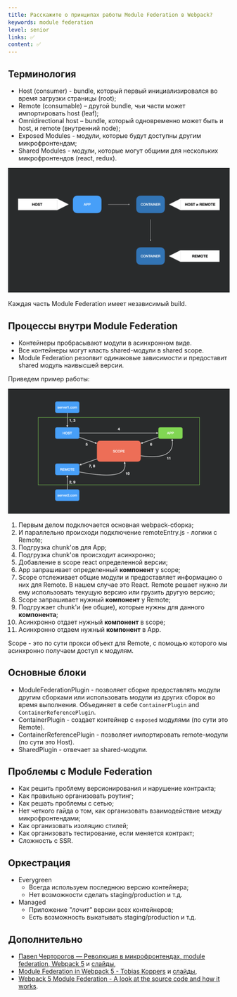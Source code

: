 ```yaml
---
title: Расскажите о принципах работы Module Federation в Webpack?
keywords: module federation
level: senior
links: ✅
content: ✅
---
```


## Терминология

- Host (consumer) - bundle, который первый инициализировался во время загрузки страницы (root);
- Remote (consumable) – другой bundle, чьи части может импортировать host (leaf);
- Omnidirectional host – bundle, который одновременно может быть и host, и remote (внутренний node);
- Exposed Modules - модули, которые будут доступны другим микрофронтендам;
- Shared Modules - модули, которые могут общими для нескольких микрофронтендов (react, redux).

![host-remote](img/host-remote.png)

Каждая часть Module Federation имеет независимый build.

## Процессы внутри Module Federation 

- Контейнеры пробрасывают модули в асинхронном виде. 
- Все контейнеры могут класть shared-модули в shared scope. 
- Module Federation резолвит одинаковые зависимости и предоставит shared модуль наивысшей версии.

Приведем пример работы:

![mfe-process](img/mfe-process.png)

1. Первым делом подключается основная webpack-сборка;
2. И параллельно происходи подключение remoteEntry.js - логики с Remote;
3. Подгрузка chunk'ов для App;
4. Подгрузка chunk'ов происходит асинхронно;
5. Добавление в scope react определенной версии;
6. App запрашивает определенный **компонент** у scope;
7. Scope отслеживает общие модули и предоставляет информацию о них для Remote. В нашем случае это React. Remote решает нужно ли ему использовать текущую версию или грузить другую версию;
8. Scope запрашивает нужный **компонент** у Remote; 
9. Подгружает chunk'и (не общие), которые нужны для данного **компонента**; 
10. Асинхронно отдает нужный **компонент** в scope;
11. Асинхронно отдаем нужный **компонент** в App.
   
Scope - это по сути прокси объект для Remote, с помощью которого мы асинхронно получаем доступ к модулям.

## Основные блоки

- ModuleFederationPlugin - позволяет сборке предоставлять модули другим сборками или использовать модули из других сборок во время выполнения. Объединяет в себе `ContainerPlugin` and `ContainerReferencePlugin`.
- ContainerPlugin - создает контейнер с `exposed` модулями (по сути это Remote).
- ContainerReferencePlugin - позволяет импортировать remote-модули (по сути это Host).
- SharedPlugin - отвечает за shared-модули.

## Проблемы с Module Federation

- Как решить проблему версионирования и нарушение контракта;
- Как правильно организовать роутинг;
- Как решать проблемы с сетью;
- Нет четкого гайда о том, как организовать взаимодействие между микрофронтендами;
- Как организовать изоляцию стилей;
- Как организовать тестирование, если меняется контракт;
- Сложность с SSR.

## Оркестрация

- Everygreen 
    - Всегда используем последнюю версию контейнера;
    - Нет возможности сделать staging/production и т.д.
- Managed
    - Приложение _"лочит"_ версии всех контейнеров;
    - Есть возможность выкатывать staging/production и т.д.
    
## Дополнительно
- [Павел Черторогов — Революция в микрофронтендах, module federation, Webpack 5](https://youtu.be/pcY8-pDGLkI) и [слайды](https://nodkz.github.io/conf-talks/talks/2020.10.26-webpack-federation/index.html#/),
- [Module Federation in Webpack 5 - Tobias Koppers](https://youtu.be/gmUm7CTsNhk) и [слайды](https://github.com/sokra/slides/blob/master/content/ModuleFederationWebpack5.md),
- [Webpack 5 Module Federation - A look at the source code and how it works](https://www.youtube.com/watch?v=HDRIvks0yyk).